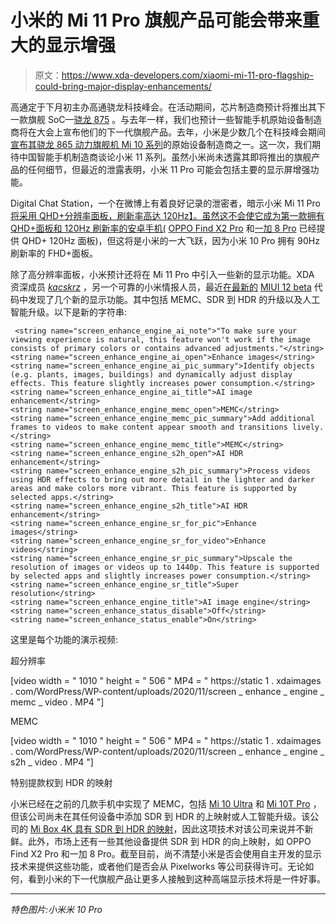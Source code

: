 # 小米的 Mi 11 Pro 旗舰产品可能会带来重大的显示增强

> 原文：<https://www.xda-developers.com/xiaomi-mi-11-pro-flagship-could-bring-major-display-enhancements/>

高通定于下月初主办高通骁龙科技峰会。在活动期间，芯片制造商预计将推出其下一款旗舰 SoC—[骁龙 875](https://www.xda-developers.com/tag/qualcomm-snapdragon-875/) 。与去年一样，我们也预计一些智能手机原始设备制造商将在大会上宣布他们的下一代旗舰产品。去年，小米是少数几个在科技峰会期间[宣布其骁龙 865 动力旗舰机 Mi 10 系列](https://www.xda-developers.com/qualcomm-snapdragon-865-processor-specifications-features/)的原始设备制造商之一。这一次，我们期待中国智能手机制造商谈论小米 11 系列。虽然小米尚未透露其即将推出的旗舰产品的任何细节，但最近的泄露表明，小米 11 Pro 可能会包括主要的显示屏增强功能。

Digital Chat Station，一个在微博上有着良好记录的泄密者，暗示小米 Mi 11 Pro [将采用 QHD+分辨率面板，刷新率高达 120Hz】。虽然这不会使它成为第一款拥有 QHD+面板和 120Hz 刷新率的安卓手机(](http://weibointl.api.weibo.com/share/184151784.html) [OPPO Find X2 Pro](https://www.xda-developers.com/oppo-find-x2-pro-display-review/) 和[一加 8 Pro](https://www.xda-developers.com/oneplus-8-pro-display-analysis-premium-hardware-at-a-cost/) 已经提供 QHD+ 120Hz 面板)，但这将是小米的一大飞跃，因为小米 10 Pro 拥有 90Hz 刷新率的 FHD+面板。

除了高分辨率面板，小米预计还将在 Mi 11 Pro 中引入一些新的显示功能。XDA 资深成员 [*kacskrz*](https://forum.xda-developers.com/member.php?u=8240900) ，另一个可靠的小米情报人员，最近[在最新的](https://miuipolska.pl/ulepszanie-zdjec-i-filmow-nowa-funkcja-dla-nowych-flagowcow/) [MIUI 12 beta](https://www.xda-developers.com/download-miui-12-closed-beta-xiaomi-redmi-devices/) 代码中发现了几个新的显示功能。其中包括 MEMC、SDR 到 HDR 的升级以及人工智能升级。以下是新的字符串:

```
 <string name="screen_enhance_engine_ai_note">"To make sure your viewing experience is natural, this feature won't work if the image consists of primary colors or contains advanced adjustments."</string>
<string name="screen_enhance_engine_ai_open">Enhance images</string>
<string name="screen_enhance_engine_ai_pic_summary">Identify objects (e.g. plants, images, buildings) and dynamically adjust display effects. This feature slightly increases power consumption.</string>
<string name="screen_enhance_engine_ai_title">AI image enhancement</string>
<string name="screen_enhance_engine_memc_open">MEMC</string>
<string name="screen_enhance_engine_memc_pic_summary">Add additional frames to videos to make content appear smooth and transitions lively.</string>
<string name="screen_enhance_engine_memc_title">MEMC</string>
<string name="screen_enhance_engine_s2h_open">AI HDR enhancement</string>
<string name="screen_enhance_engine_s2h_pic_summary">Process videos using HDR effects to bring out more detail in the lighter and darker areas and make colors more vibrant. This feature is supported by selected apps.</string>
<string name="screen_enhance_engine_s2h_title">AI HDR enhancement</string>
<string name="screen_enhance_engine_sr_for_pic">Enhance images</string>
<string name="screen_enhance_engine_sr_for_video">Enhance videos</string>
<string name="screen_enhance_engine_sr_pic_summary">Upscale the resolution of images or videos up to 1440p. This feature is supported by selected apps and slightly increases power consumption.</string>
<string name="screen_enhance_engine_sr_title">Super resolution</string>
<string name="screen_enhance_engine_title">AI image engine</string>
<string name="screen_enhance_status_disable">Off</string>
<string name="screen_enhance_status_enable">On</string> 
```

这里是每个功能的演示视频:

超分辨率

[video width = " 1010 " height = " 506 " MP4 = " https://static 1 . xdaimages . com/WordPress/WP-content/uploads/2020/11/screen _ enhance _ engine _ memc _ video . MP4 "]

MEMC

[video width = " 1010 " height = " 506 " MP4 = " https://static 1 . xdaimages . com/WordPress/WP-content/uploads/2020/11/screen _ enhance _ engine _ s2h _ video . MP4 "]

特别提款权到 HDR 的映射

小米已经在之前的几款手机中实现了 MEMC，包括 [Mi 10 Ultra](https://www.xda-developers.com/xiaomi-mi-10-ultra-redmi-k30-ultra-flagships-commemorating-xiaomi-10th-anniversary-launch/) 和 [Mi 10T Pro](https://www.xda-developers.com/xiaomi-mi-10t-pro-preview/) ，但该公司尚未在其任何设备中添加 SDR 到 HDR 的上映射或人工智能升级。该公司的 [Mi Box 4K 具有 SDR 到 HDR 的映射](https://www.xda-developers.com/xiaomi-mi-box-4k-android-tv-box-review/#:~:text=Just%20like%20the%20latest%20Mi,dynamic%20range%20(HDR)%20content.)，因此这项技术对该公司来说并不新鲜。此外，市场上还有一些其他设备提供 SDR 到 HDR 的向上映射，如 OPPO Find X2 Pro 和一加 8 Pro。截至目前，尚不清楚小米是否会使用自主开发的显示技术来提供这些功能，或者他们是否会从 Pixelworks 等公司获得许可。无论如何，看到小米的下一代旗舰产品让更多人接触到这种高端显示技术将是一件好事。

* * *

*特色图片:小米米 10 Pro*